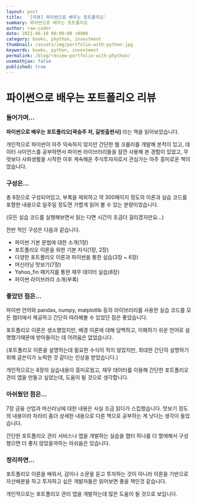 ```yaml
---
layout: post
title:  '[리뷰] 파이썬으로 배우는 포트폴리오'
summary: 파이썬으로 배우는 포트폴리오
author: raw-coder
date: 2021-06-10 00:00:00 +0900
category: books, phython, investment
thumbnail: /assets/img/portfolio-with-python.jpg
keywords: books, python, investment
permalink: /blog/review-portfolio-with-phython/
usemathjax: false
published: true
---
```

# 파이썬으로 배우는 포트폴리오 리뷰

### 들어가며...

**파이썬으로 배우는 포트폴리오[곽승주 저, 길벗출판사]** 라는 책을 읽어보았습니다.

개인적으로 파이썬이 아주 익숙하지 않지만 간단한 웹 크롤러를 개발해 본적이 있고, 데이터 사이언스를 공부하면서 파이썬 라이브러리들을 잠깐 사용해 본 경험이 있었고, 무엇보다 사회생활을 시작한 이후 계속해온 주식투자자로서 관심가는 아주 흥미로운 책이었습니다.

### 구성은...

총 8장으로 구성되어있고, 부록을 제외하고 약 300페이지 정도의 이론과 실습 코드를 포함한 내용으로 일주일 정도면 가볍게 읽어 볼 수 있는 분량이었습니다. 

(모든 실습 코드를 실행해보면서 읽는 다면 시간이 조금더 걸리겠지만요...)

전반 적인 구성은 다음과 같습니다.

- 파이썬 기본 문법에 대한 소개(1장)
- 포트폴리오 이론을 위한 기본 지식(1장, 2장)
- 다양한 포트폴리오 이론과 파이썬을 통한 실습(3장 ~ 6장)
- 머신러닝 맛보기(7장)
- Yahoo_fin 패키지를 통한 재무 데이터 실습(8장)
- 파이썬 라이브러리 소개(부록)

### 좋았던 점은...

파이썬 언어와 pandas, numpy, matplotlib 등의 라이브러리를 사용한 실습 코드를 모든 챕터에서 제공하고 간단히 따라해볼 수 있었던 점은 좋았습니다.

포트폴리오 이론은 생소했었지만, 배경 이론에 대해 담백하고, 이해하기 쉬운 언어로 설명했기때문에 받아들이는 데 어려움은 없었습니다. 

(포트폴리오 이론을 설명하는데 필요한 수식이 적지 않았지만, 최대한 간단히 설명하기 위해 글쓴이가 노력한 것 같다는 인상을 받았습니다.)

개인적으로는 8장의 실습내용이 흥미로웠고, 재무 데이터를 이용해 간단한 포트폴리오 관리 앱을 만들고 싶었는데, 도움이 될 것으로 생각합니다. 

### 아쉬웠던 점은...

7장 금융 산업과 머신러닝에 대한 내용은 사실 조금 읽다가 스킵했습니다. 맛보기 정도의 내용이라 차라리 좀더 상세한 내용으로 다른 책으로 공부하는 게 낫다는 생각이 들었습니다.

간단한 포트폴리오 관리 서비스나 앱을 개발하는 실습을 챕터 하나를 더 할애해서 구성했으면 더 좋지 않았을까하는 아쉬움은 있습니다. 

### 정리하면...

포트폴리오 이론을 배워서, 감이나 소문을 듣고 투자하는 것이 아니라 이론을 기반으로 자산배분을 하고 투자하고 싶은 개발자들은 읽어보면 좋을 책인것 같습니다.

개인적으로는 포트폴리오 관리 앱을 개발하는데 많은 도움이 될 것으로 보입니다.